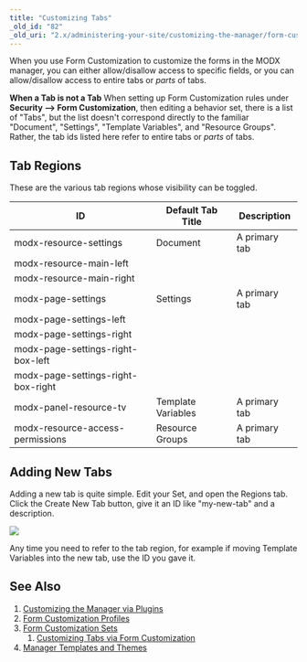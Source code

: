 ```yaml
---
title: "Customizing Tabs"
_old_id: "82"
_old_uri: "2.x/administering-your-site/customizing-the-manager/form-customization-sets/customizing-tabs-via-form-customization"
---
```


 When you use Form Customization to customize the forms in the MODX manager, you can either allow/disallow access to specific fields, or you can allow/disallow access to entire tabs or _parts_ of tabs.

 **When a Tab is not a Tab**
 When setting up Form Customization rules under **Security --> Form Customization**, then editing a behavior set, there is a list of "Tabs", but the list doesn't correspond directly to the familiar "Document", "Settings", "Template Variables", and "Resource Groups". Rather, the tab ids listed here refer to entire tabs or _parts_ of tabs.

## Tab Regions

 These are the various tab regions whose visibility can be toggled.

 | ID                                 | Default Tab Title  | Description   |
 | ---------------------------------- | ------------------ | ------------- |
 | modx-resource-settings             | Document           | A primary tab |
 | modx-resource-main-left            |                    |               |
 | modx-resource-main-right           |                    |               |
 | modx-page-settings                 | Settings           | A primary tab |
 | modx-page-settings-left            |                    |               |
 | modx-page-settings-right           |                    |               |
 | modx-page-settings-right-box-left  |                    |               |
 | modx-page-settings-right-box-right |                    |               |
 | modx-panel-resource-tv             | Template Variables | A primary tab |
 | modx-resource-access-permissions   | Resource Groups    | A primary tab |

## Adding New Tabs

 Adding a new tab is quite simple. Edit your Set, and open the Regions tab. Click the Create New Tab button, give it an ID like "my-new-tab" and a description.

![](/download/attachments/a173647e0c2b1aeb7f1021e4f14784bc/fc_new_tab.jpg)

Any time you need to refer to the tab region, for example if moving Template Variables into the new tab, use the ID you gave it.

## See Also

1. [Customizing the Manager via Plugins](_legacy/administering-your-site/customizing-the-manager-via-plugins)
2. [Form Customization Profiles](building-sites/client-proofing/form-customization/profiles)
3. [Form Customization Sets](building-sites/client-proofing/form-customization/sets)
   1. [Customizing Tabs via Form Customization](building-sites/client-proofing/form-customization/tabs)
4. [Manager Templates and Themes](building-sites/client-proofing/custom-manager-themes)

